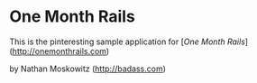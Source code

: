 # One Month Rails

This is the pinteresting sample application for
[*One Month Rails*] (http://onemonthrails.com)

by Nathan Moskowitz (http://badass.com)